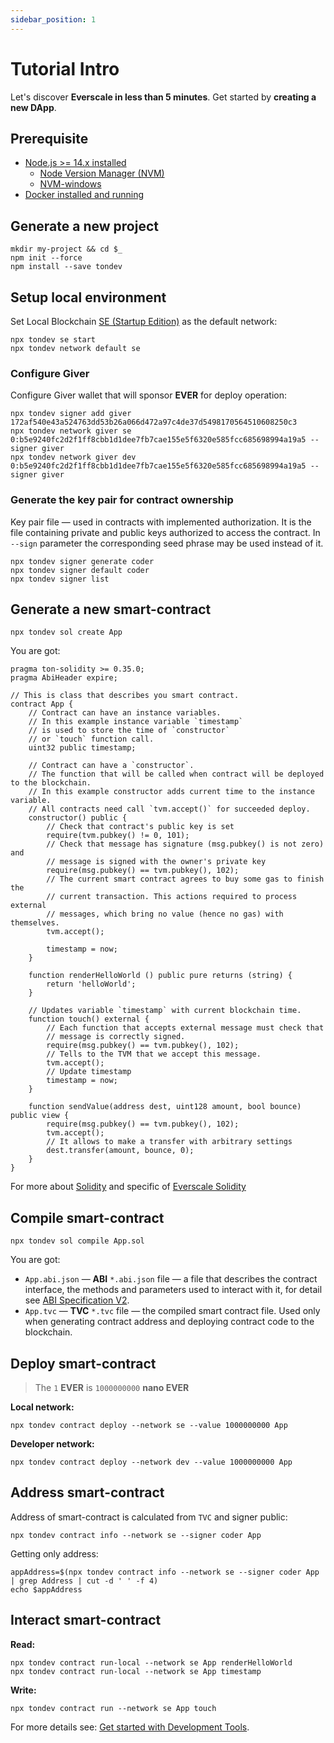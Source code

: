 ```yaml
---
sidebar_position: 1
---
```


# Tutorial Intro

Let's discover **Everscale in less than 5 minutes**.
Get started by **creating a new DApp**.

## Prerequisite

- [Node.js >= 14.x installed](https://nodejs.org)
  - [Node Version Manager (NVM)](https://github.com/nvm-sh/nvm)
  - [NVM-windows](https://github.com/coreybutler/nvm-windows)
- [Docker installed and running](https://docs.docker.com/desktop/#download-and-install)

## Generate a new project

```shell
mkdir my-project && cd $_
npm init --force
npm install --save tondev
```

## Setup local environment

Set Local Blockchain [SE (Startup Edition)](https://github.com/tonlabs/tonos-se) as the default network:

```shell
npx tondev se start
npx tondev network default se
```

### Configure Giver

Configure Giver wallet that will sponsor **EVER** for deploy operation:

```shell
npx tondev signer add giver 172af540e43a524763dd53b26a066d472a97c4de37d5498170564510608250c3
npx tondev network giver se 0:b5e9240fc2d2f1ff8cbb1d1dee7fb7cae155e5f6320e585fcc685698994a19a5 --signer giver
npx tondev network giver dev 0:b5e9240fc2d2f1ff8cbb1d1dee7fb7cae155e5f6320e585fcc685698994a19a5 --signer giver
```

### Generate the key pair for contract ownership

Key pair file — used in contracts with implemented authorization. It is the file containing private and public keys authorized to access the contract. In `--sign` parameter the corresponding seed phrase may be used instead of it.

```shell
npx tondev signer generate coder
npx tondev signer default coder
npx tondev signer list 
```

## Generate a new smart-contract

```shell
npx tondev sol create App
```

You are got:

```solidity
pragma ton-solidity >= 0.35.0;
pragma AbiHeader expire;

// This is class that describes you smart contract.
contract App {
    // Contract can have an instance variables.
    // In this example instance variable `timestamp`
    // is used to store the time of `constructor`
    // or `touch` function call.
    uint32 public timestamp;

    // Contract can have a `constructor`. 
    // The function that will be called when contract will be deployed to the blockchain.
    // In this example constructor adds current time to the instance variable.
    // All contracts need call `tvm.accept()` for succeeded deploy.
    constructor() public {
        // Check that contract's public key is set
        require(tvm.pubkey() != 0, 101);
        // Check that message has signature (msg.pubkey() is not zero) and
        // message is signed with the owner's private key
        require(msg.pubkey() == tvm.pubkey(), 102);
        // The current smart contract agrees to buy some gas to finish the
        // current transaction. This actions required to process external
        // messages, which bring no value (hence no gas) with themselves.
        tvm.accept();

        timestamp = now;
    }

    function renderHelloWorld () public pure returns (string) {
        return 'helloWorld';
    }

    // Updates variable `timestamp` with current blockchain time.
    function touch() external {
        // Each function that accepts external message must check that
        // message is correctly signed.
        require(msg.pubkey() == tvm.pubkey(), 102);
        // Tells to the TVM that we accept this message.
        tvm.accept();
        // Update timestamp
        timestamp = now;
    }

    function sendValue(address dest, uint128 amount, bool bounce) public view {
        require(msg.pubkey() == tvm.pubkey(), 102);
        tvm.accept();
        // It allows to make a transfer with arbitrary settings
        dest.transfer(amount, bounce, 0);
    }
}
```

For more about [Solidity](https://docs.soliditylang.org/en/v0.8.10/structure-of-a-contract.html) and specific of [Everscale Solidity](https://github.com/tonlabs/TON-Solidity-Compiler/blob/master/API.md)

## Compile smart-contract

```shell
npx tondev sol compile App.sol
```

You are got:

- `App.abi.json` — **ABI** `*.abi.json` file — a file that describes the contract interface, the methods and parameters used to interact with it, for detail see [ABI Specification V2](https://docs.ton.dev/86757ecb2/p/40ba94-abi-specification-v2).
- `App.tvc` — **TVC** `*.tvc` file — the compiled smart contract file. Used only when generating contract address and deploying contract code to the blockchain.

## Deploy smart-contract

> The `1` **EVER** is `1000000000` **nano EVER**

**Local network:**
```shell
npx tondev contract deploy --network se --value 1000000000 App
```

**Developer network:**
```shell
npx tondev contract deploy --network dev --value 1000000000 App
```

## Address smart-contract

Address of smart-contract is calculated from `TVC` and signer public:
```shell
npx tondev contract info --network se --signer coder App
```

Getting only address:
```shell
appAddress=$(npx tondev contract info --network se --signer coder App | grep Address | cut -d ' ' -f 4)
echo $appAddress
```

## Interact smart-contract

**Read:**
```shell
npx tondev contract run-local --network se App renderHelloWorld
npx tondev contract run-local --network se App timestamp
```

**Write:**
```shell
npx tondev contract run --network se App touch
```

For more details see: [Get started with Development Tools](https://github.com/tonlabs/tondev/blob/main/docs/quick_start.md#table-of-contents).
